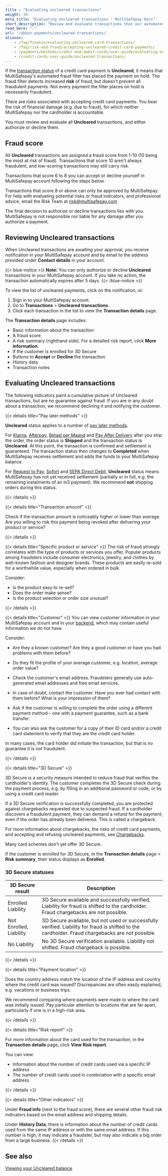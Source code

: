 ```yaml
---
title : "Evaluating uncleared transactions"
weight: 30
meta_title: "Evaluating Uncleared transactions - MultiSafepay Docs"
short_description: "Review and evaluate transactions that our automated fraud filter has placed on hold"
read_more: "."
url: '/about-payments/uncleared-transactions/'
aliases: 
    - /faq/finance/evaluating-uncleared-card-transactions/
    - /faq/risk-and-fraud/accepting-uncleared-credit-card-payments/
    - /payments/methods/credit-and-debit-cards/user-guide/evaluating-uncleared-transactions/
    - /credit-cards-user-guide/uncleared-transactions/
---
```


If the [transaction status](/about-payments/multisafepay-statuses/) of a credit card payment is **Uncleared**, it means that MultiSafepay's automated fraud filter has placed the payment on hold. The fraud filter detects increased **risk** of fraud, but doesn't prevent all fraudulent payments. Not every payment the filter places on hold is necessarily fraudulent.

There are risks associated with accepting credit card payments. You bear the risk of financial damage (e.g. due to fraud), for which neither MultiSafepay nor the cardholder is accountable.

You must review and evaluate all **Uncleared** transactions, and either authorize or decline them.

## Fraud score 
All **Uncleared** transactions are assigned a fraud score from 1-10 (10 being the most at risk of fraud). Transactions that score 10 aren't always fraudulent, and low-scoring transactions may still carry risk.

Transactions that score 6 to 8 you can accept or decline yourself in MultiSafepay account following the steps below.

Transactions that score 8 or above can only be approved by MultiSafepay. For help with evaluating potential risks or fraud indicators, and professional advice, email the Risk Team at <risk@multisafepay.com> 

The final decision to authorize or decline transactions lies with you. MultiSafepay is not responsible nor liable for any damage after you authorize a payment.

## Reviewing Uncleared transactions

When Uncleared transactions are awaiting your approval, you receive notification in your MultiSafepay account and by email to the address provided under **Contact details** in your account.

{{< blue-notice >}} **Note:** You can only authorize or decline **Uncleared** transactions in your MultiSafepay account. If you take no action, the transaction automatically expires after 5 days. {{< /blue-notice >}}

To view the list of uncleared payments, click on the notification, or:

1. Sign in to your MultiSafepay account.
2. Go to **Transactions** > **Uncleared transactions**.
3. Click each transaction in the list to view the **Transaction details** page. 

The **Transaction details** page includes:

- Basic information about the transaction
- A fraud score
- A risk summary (righthand side). For a detailed risk report, click **More information**.
- If the customer is enrolled for 3D Secure 
- Buttons to **Accept** or **Decline** the transaction
- History data
- Transaction notes 

## Evaluating Uncleared transactions
The following indicators paint a cumulative picture of Uncleared transactions, but are no guarantee against fraud. If you are in any doubt about a transaction, we recommend declining it and notifying the customer.

{{< details title="Pay later methods" >}}

**Uncleared** status applies to a number of [pay later methods](/payments/methods/pay-later/). <br>

For [Klarna](/payment-methods/klarna/), [Afterpay](/payment-methods/afterpay/), [Betaal per Maand](/payment-methods/betaal-per-maand/) and [Pay After Delivery](/payment-methods/pay-after-delivery/) after you ship the order, the order status is **Shipped** and the transaction status is **Uncleared**. At this point, the transaction is confirmed and settlement is guaranteed. The transaction status then changes to **Completed** when MultiSafepay receives settlement and adds the funds to your MultiSafepay balance.

For [Request to Pay](/payment-methods/request-to-pay/), [Sofort](/payment-methods/sofort-banking/) and [SEPA Direct Debit](/payment-methods/sepa-direct-debit/), **Uncleared** status means MultiSafepay has not yet received settlement (partially or in full, e.g. the remaining instalments of an in3 payment). We recommend **not** shipping orders during this status.

{{< /details >}}

{{< details title="Transaction amount" >}}

Check if the transaction amount is noticeably higher or lower than average. Are you willing to risk this payment being revoked after delivering your product or service?

{{< /details >}}

{{< details title="Specific product or service" >}}
The risk of fraud strongly correlates with the type of products or services you offer. Popular products among fraudsters include consumer electronics, jewelry, and clothes by well-known fashion and designer brands. These products are easily re-sold for a worthwhile value, especially when ordered in bulk. 

Consider:

- Is the product easy to re-sell?
- Does the order make sense? 
- Is the product selection or order size unusual?

{{< /details >}}

{{< details title="Customer" >}}
You can view customer information in your MultiSafepay account and in your [backend](/glossaries/multisafepay-glossary/#backend), which may contain useful information we do not have. 

Consider:

- Are they a known customer? Are they a good customer or have you had problems with them before?

- Do they fit the profile of your average customer, e.g. location, average order value?

- Check the customer's email address. Fraudsters generally use auto-generated email addresses and free email services.

- In case of doubt, contact the customer. Have you ever had contact with them before? What is your impression of them?

- Ask if the customer is willing to complete the order using a different payment method – one with a
payment guarantee, such as a bank transfer. 

- You can also ask the customer for a copy of their ID card and/or a credit card statement to verify that they are the credit card holder.

In many cases, the card holder did initiate the transaction, but that is no guarantee it is not fraudulent.

{{< /details >}}

{{< details title="3D Secure" >}}

3D Secure is a security measure intended to reduce fraud that verifies the cardholder's identity. The customer completes the 3D Secure check during the payment process, e.g. by filling in an additional password or code, or by using a credit card reader. 

If a 3D Secure verification is successfully completed, you are protected against chargebacks requested due to suspected fraud. If a cardholder discovers a fraudulent payment, they can demand a refund for the payment, even if the order has already been delivered. This is called a chargeback. 

For more information about chargebacks, the risks of credit card payments, and accepting and refusing uncleared payments, see [Chargebacks](https://docs.multisafepay.com/faq/chargebacks).

Many card schemes don't yet offer 3D Secure.

If the customer is enrolled for 3D Secure, in the **Transaction details** page > **Risk summary**, their status displays as **Enrolled**.  
 
### 3D Secure statuses

| 3D Secure result            | Description      |
|---------------------|-----------|
| Enrolled Liability  | 3D Secure available and successfully verified. Liability for fraud is shifted to the cardholder. Fraud chargebacks are not possible. |
| Not Enrolled, Liability  | 3D Secure available, but not used or successfully verified. Liability for fraud is shifted to the cardholder. Fraud chargebacks are not possible |
|  No Liability  | No 3D Secure verification available. Liability not shifted. Fraud chargeback is possible.|

{{< /details >}}

{{< details title="Payment location" >}}

Does the country address match the location of the IP address and country where the credit card was issued? Discrepancies are often easily explained, e.g. vacations or business trips. 

We recommend comparing where payments were made to where the card was initially issued. Pay particular attention to locations that are far apart, particularly if one is in a high-risk area.

{{< /details >}}

{{< details title="Risk report" >}}

For more information about the card used for the transaction, in the **Transaction details** page, click **View Risk report**. 

You can view:
- Information about the number of credit cards used via a specific IP address
- The number of credit cards used in combination with a specific email address

{{< /details >}}

{{< details title="Other indicators" >}}

Under **Fraud info** (next to the fraud score), there are several other fraud risk indicators based on the email address and shipping details.

Under **History Data**, there is information about the number of credit cards used from the same IP address or with the same email address. If this number is high, it may indicate a fraudster, but may also indicate a big order from a large business.
{{< /details >}}

## See also 

[Viewing your Uncleared balance](/faq/finance/viewing-your-uncleared-balance/)